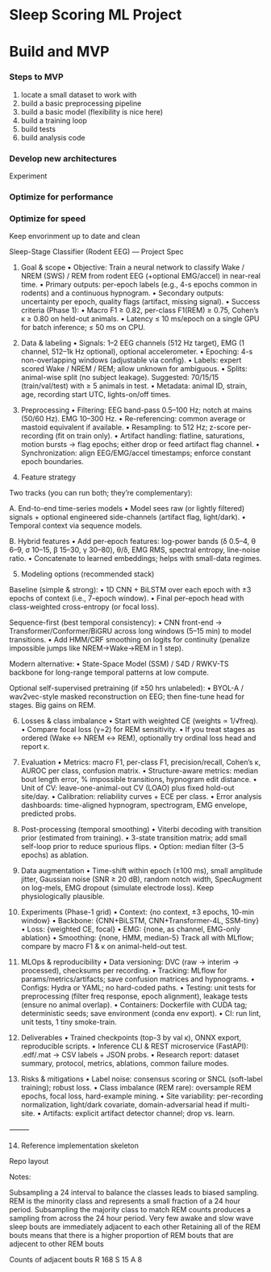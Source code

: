 # Sleep Scoring ML Project


# Build and MVP 
### Steps to MVP
1. locate a small dataset to work with
2. build a basic preprocessing pipeline
3. build a basic model (flexibility is nice here)
4. build a training loop
5. build tests
6. build analysis code


### Develop new architectures
Experiment 


### Optimize for performance

### Optimize for speed

Keep envorinment up to date and clean


Sleep-Stage Classifier (Rodent EEG) — Project Spec

1) Goal & scope
	•	Objective: Train a neural network to classify Wake / NREM (SWS) / REM from rodent EEG (+optional EMG/accel) in near-real time.
	•	Primary outputs: per-epoch labels (e.g., 4-s epochs common in rodents) and a continuous hypnogram.
	•	Secondary outputs: uncertainty per epoch, quality flags (artifact, missing signal).
	•	Success criteria (Phase 1):
	•	Macro F1 ≥ 0.82, per-class F1(REM) ≥ 0.75, Cohen’s κ ≥ 0.80 on held-out animals.
	•	Latency ≤ 10 ms/epoch on a single GPU for batch inference; ≤ 50 ms on CPU.

2) Data & labeling
	•	Signals: 1–2 EEG channels (512 Hz target), EMG (1 channel, 512–1k Hz optional), optional accelerometer.
	•	Epoching: 4-s non-overlapping windows (adjustable via config).
	•	Labels: expert scored Wake / NREM / REM; allow unknown for ambiguous.
	•	Splits: animal-wise split (no subject leakage). Suggested: 70/15/15 (train/val/test) with ≥ 5 animals in test.
	•	Metadata: animal ID, strain, age, recording start UTC, lights-on/off times.

3) Preprocessing
	•	Filtering: EEG band-pass 0.5–100 Hz; notch at mains (50/60 Hz). EMG 10–300 Hz.
	•	Re-referencing: common average or mastoid equivalent if available.
	•	Resampling: to 512 Hz; z-score per-recording (fit on train only).
	•	Artifact handling: flatline, saturations, motion bursts → flag epochs; either drop or feed artifact flag channel.
	•	Synchronization: align EEG/EMG/accel timestamps; enforce constant epoch boundaries.

4) Feature strategy

Two tracks (you can run both; they’re complementary):

A. End-to-end time-series models
	•	Model sees raw (or lightly filtered) signals + optional engineered side-channels (artifact flag, light/dark).
	•	Temporal context via sequence models.

B. Hybrid features
	•	Add per-epoch features: log-power bands (δ 0.5–4, θ 6–9, σ 10–15, β 15–30, γ 30–80), θ/δ, EMG RMS, spectral entropy, line-noise ratio.
	•	Concatenate to learned embeddings; helps with small-data regimes.

5) Modeling options (recommended stack)

Baseline (simple & strong):
	•	1D CNN + BiLSTM over each epoch with ±3 epochs of context (i.e., 7-epoch window).
	•	Final per-epoch head with class-weighted cross-entropy (or focal loss).

Sequence-first (best temporal consistency):
	•	CNN front-end → Transformer/Conformer/BiGRU across long windows (5–15 min) to model transitions.
	•	Add HMM/CRF smoothing on logits for continuity (penalize impossible jumps like NREM→Wake→REM in 1 step).

Modern alternative:
	•	State-Space Model (SSM) / S4D / RWKV-TS backbone for long-range temporal patterns at low compute.

Optional self-supervised pretraining (if ≥50 hrs unlabeled):
	•	BYOL-A / wav2vec-style masked reconstruction on EEG; then fine-tune head for stages. Big gains on REM.

6) Losses & class imbalance
	•	Start with weighted CE (weights ∝ 1/√freq).
	•	Compare focal loss (γ=2) for REM sensitivity.
	•	If you treat stages as ordered (Wake ↔ NREM ↔ REM), optionally try ordinal loss head and report κ.

7) Evaluation
	•	Metrics: macro F1, per-class F1, precision/recall, Cohen’s κ, AUROC per class, confusion matrix.
	•	Structure-aware metrics: median bout length error, % impossible transitions, hypnogram edit distance.
	•	Unit of CV: leave-one-animal-out CV (LOAO) plus fixed hold-out site/day.
	•	Calibration: reliability curves + ECE per class.
	•	Error analysis dashboards: time-aligned hypnogram, spectrogram, EMG envelope, predicted probs.

8) Post-processing (temporal smoothing)
	•	Viterbi decoding with transition prior (estimated from training).
	•	3-state transition matrix; add small self-loop prior to reduce spurious flips.
	•	Option: median filter (3–5 epochs) as ablation.

9) Data augmentation
	•	Time-shift within epoch (±100 ms), small amplitude jitter, Gaussian noise (SNR ≥ 20 dB), random notch width, SpecAugment on log-mels, EMG dropout (simulate electrode loss). Keep physiologically plausible.

10) Experiments (Phase-1 grid)
	•	Context: {no context, ±3 epochs, 10-min window}
	•	Backbone: {CNN+BiLSTM, CNN+Transformer-4L, SSM-tiny}
	•	Loss: {weighted CE, focal}
	•	EMG: {none, as channel, EMG-only ablation}
	•	Smoothing: {none, HMM, median-5}
Track all with MLflow; compare by macro F1 & κ on animal-held-out test.

11) MLOps & reproducibility
	•	Data versioning: DVC (raw → interim → processed), checksums per recording.
	•	Tracking: MLflow for params/metrics/artifacts; save confusion matrices and hypnograms.
	•	Configs: Hydra or YAML; no hard-coded paths.
	•	Testing: unit tests for preprocessing (filter freq response, epoch alignment), leakage tests (ensure no animal overlap).
	•	Containers: Dockerfile with CUDA tag; deterministic seeds; save environment (conda env export).
	•	CI: run lint, unit tests, 1 tiny smoke-train.

12) Deliverables
	•	Trained checkpoints (top-3 by val κ), ONNX export, reproducible scripts.
	•	Inference CLI & REST microservice (FastAPI): .edf/.mat → CSV labels + JSON probs.
	•	Research report: dataset summary, protocol, metrics, ablations, common failure modes.

13) Risks & mitigations
	•	Label noise: consensus scoring or SNCL (soft-label training); robust loss.
	•	Class imbalance (REM rare): oversample REM epochs, focal loss, hard-example mining.
	•	Site variability: per-recording normalization, light/dark covariate, domain-adversarial head if multi-site.
	•	Artifacts: explicit artifact detector channel; drop vs. learn.

⸻

14) Reference implementation skeleton

Repo layout




Notes:

Subsampling a 24 interval to balance the classes leads to biased sampling. 
REM is the minority class and represents a small fraction of a 24 hour period. 
Subsampling the majority class to match REM counts produces a sampling from across the 24 hour period. Very few awake and slow wave sleep bouts are immediately adjacent to each other
Retaining all of the REM bouts means that there is a higher proportion of REM bouts that are adjecent to other REM bouts

Counts of adjacent bouts 
R    168
S     15
A      8
